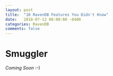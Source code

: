 ```yaml
---
layout: post
title:  "10 RavenDB Features You Didn't Know"
date:   2018-07-12 00:00:00 -0400
categories: RavenDB
comments: false
---
```


Smuggler
========

*Coming Soon* :-)